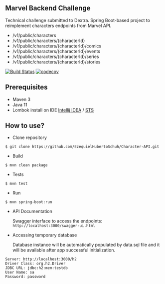 ## Marvel Backend Challenge

Technical challenge submitted to Dextra.
Spring Boot-based project to reimplement characters endpoints from Marvel API.

  - /v1/public/characters
  - /v1/public/characters/{characterId}
  - /v1/public/characters/{characterId}/comics
  - /v1/public/characters/{characterId}/events
  - /v1/public/characters/{characterId}/series
  - /v1/public/characters/{characterId}/stories


[![Build Status](https://travis-ci.org/ezequielschuh/marvel-backend-challenge.svg?branch=master)](https://travis-ci.org/ezequielschuh/marvel-backend-challenge)  [![codecov](https://codecov.io/gh/ezequielschuh/marvel-backend-challenge/branch/master/graph/badge.svg?token=XK3Df60hsS)](https://codecov.io/gh/ezequielschuh/marvel-backend-challenge)

## Prerequisites
  - Maven 3
  - Java 11
  - Lombok install on IDE [Intellij IDEA](https://projectlombok.org/setup/intellij) / [STS](https://projectlombok.org/setup/eclipse)
 
## How to use?

 - Clone repository
  ```
  $ git clone https://github.com/EzequielHubertoSchuh/Character-API.git
  ```
  - Build
  ```
  $ mvn clean package
  ```
  - Tests
  ```
  $ mvn test
  ```
  - Run
  ```
  $ mvn spring-boot:run
  ```
  - API Documentation
  
    Swagger interface to access the endpoints: ```http://localhost:3000/swagger-ui.html```
    
  - Accessing temporary database 
  
    Database instance will be automatically populated by data.sql file and it will be available after app successful initialization.
  
  ```
  Server: http://localhost:3000/h2
  Driver Class: org.h2.Driver
  JDBC URL: jdbc:h2:mem:testdb
  User Name: sa
  Password: password
  ```
  
